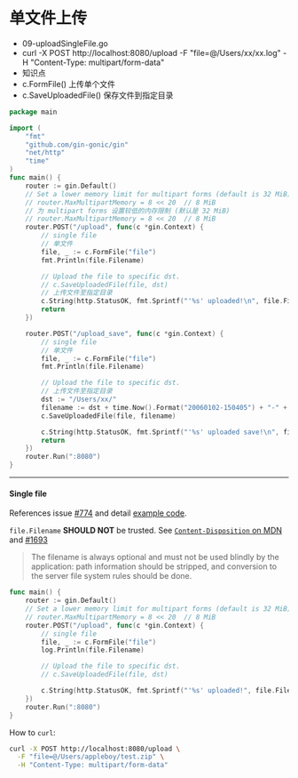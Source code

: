 # 单文件上传
- 09-uploadSingleFile.go
- curl -X POST http://localhost:8080/upload -F "file=@/Users/xx/xx.log" -H "Content-Type: multipart/form-data"
- 知识点
- c.FormFile() 上传单个文件
- c.SaveUploadedFile() 保存文件到指定目录
```go
package main

import (
	"fmt"
	"github.com/gin-gonic/gin"
	"net/http"
	"time"
)
func main() {
	router := gin.Default()
	// Set a lower memory limit for multipart forms (default is 32 MiB)
	// router.MaxMultipartMemory = 8 << 20  // 8 MiB
	// 为 multipart forms 设置较低的内存限制 (默认是 32 MiB)
	// router.MaxMultipartMemory = 8 << 20  // 8 MiB
	router.POST("/upload", func(c *gin.Context) {
		// single file
		// 单文件
		file, _ := c.FormFile("file")
		fmt.Println(file.Filename)

		// Upload the file to specific dst.
		// c.SaveUploadedFile(file, dst)
		// 上传文件至指定目录
		c.String(http.StatusOK, fmt.Sprintf("'%s' uploaded!\n", file.Filename))
		return
	})

	router.POST("/upload_save", func(c *gin.Context) {
		// single file
		// 单文件
		file, _ := c.FormFile("file")
		fmt.Println(file.Filename)

		// Upload the file to specific dst.
		// 上传文件至指定目录
		dst := "/Users/xx/"
		filename := dst + time.Now().Format("20060102-150405") + "-" + file.Filename
		c.SaveUploadedFile(file, filename)

		c.String(http.StatusOK, fmt.Sprintf("'%s' uploaded save!\n", filename))
		return
	})
	router.Run(":8080")
}
```

---
#### Single file

References issue [#774](https://github.com/gin-gonic/gin/issues/774) and detail [example code](https://github.com/gin-gonic/examples/tree/master/upload-file/single).

`file.Filename` **SHOULD NOT** be trusted. See [`Content-Disposition` on MDN](https://developer.mozilla.org/en-US/docs/Web/HTTP/Headers/Content-Disposition#Directives) and [#1693](https://github.com/gin-gonic/gin/issues/1693)

> The filename is always optional and must not be used blindly by the application: path information should be stripped, and conversion to the server file system rules should be done.

```go
func main() {
	router := gin.Default()
	// Set a lower memory limit for multipart forms (default is 32 MiB)
	// router.MaxMultipartMemory = 8 << 20  // 8 MiB
	router.POST("/upload", func(c *gin.Context) {
		// single file
		file, _ := c.FormFile("file")
		log.Println(file.Filename)

		// Upload the file to specific dst.
		// c.SaveUploadedFile(file, dst)

		c.String(http.StatusOK, fmt.Sprintf("'%s' uploaded!", file.Filename))
	})
	router.Run(":8080")
}
```

How to `curl`:

```bash
curl -X POST http://localhost:8080/upload \
  -F "file=@/Users/appleboy/test.zip" \
  -H "Content-Type: multipart/form-data"
```